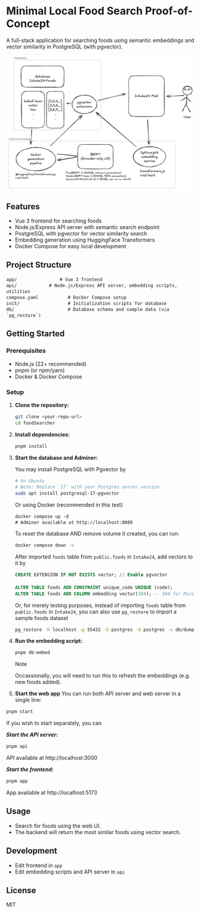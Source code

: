 # Minimal Local Food Search Proof-of-Concept

A full-stack application for searching foods using semantic embeddings and vector similarity in PostgreSQL (with pgvector).

<p align="center">
   <img src="BERT-Intake24.png" alt="BERT Intake24 Architecture" width="500"/>
</p>

## Features

- Vue 3 frontend for searching foods
- Node.js/Express API server with semantic search endpoint
- PostgreSQL with pgvector for vector similarity search
- Embedding generation using HuggingFace Transformers
- Docker Compose for easy local development

## Project Structure

```
app/                # Vue 3 frontend
api/            # Node.js/Express API server, embedding scripts, utilities
compose.yaml           # Docker Compose setup
init/                  # Initialization scripts for database
db/                    # Database schema and sample data (via `pg_restore`)
```

## Getting Started

### Prerequisites

- Node.js (22+ recommended)
- pnpm (or npm/yarn)
- Docker & Docker Compose

### Setup

1. **Clone the repository:**
   ```sh
   git clone <your-repo-url>
   cd foodSearcher
   ```
2. **Install dependencies:**
   ```sh
   pnpm install
   ```
3. **Start the database and Adminer:**

   You may install PostgreSQL with Pgvector by

   ```bash
   # On Ubuntu
   # Note: Replace `17` with your Postgres server version
   sudo apt install postgresql-17-pgvector
   ```

   Or using Docker (recommended in this test)

   ```docker
   docker compose up -d
   # Adminer available at http://localhost:8080
   ```

   To reset the database AND remove volume it created, you can run:

   ```sh
   docker compose down -v
   ```

   After imported `foods` table from `public.foods` in `Intake24`, add vectors to it by

   ```sql
   CREATE EXTENSION IF NOT EXISTS vector; // Enable pgvector

   ALTER TABLE foods ADD CONSTRAINT unique_code UNIQUE (code);
   ALTER TABLE foods ADD COLUMN embedding vector(384); -- 384 for MiniLM, adjust for your model
   ```

   Or, for merely testing purposes, instead of importing `foods` table from `public.foods` in `Intake24`, you can also use `pg_restore` to import a sample foods dataset

   ```sh
   pg_restore -h localhost -p 55432 -U postgres -d postgres -v db/dump-postgres.sql
   ```

4. **Run the embedding script:**

   ```sh
   pnpm db:embed
   ```

   > [!NOTE]
   > Occassionally, you will need to run this to refresh the embeddings (e.g. new foods added).

5. **Start the web app**
   You can run both API server and web server in a single line:

```sh
pnpm start
```

If you wish to start separately, you can

**_Start the API server:_**

```sh
pnpm api
```

API available at http://localhost:3000

**_Start the frontend:_**

```sh
pnpm app
```

App available at http://localhost:5173

## Usage

- Search for foods using the web UI.
- The backend will return the most similar foods using vector search.

## Development

- Edit frontend in `app`
- Edit embedding scripts and API server in `api`

## License

MIT
